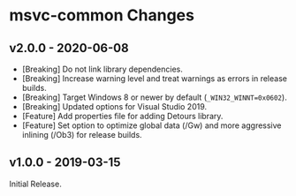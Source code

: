 # msvc-common Changes

## v2.0.0 - 2020-06-08
- [Breaking] Do not link library dependencies.
- [Breaking] Increase warning level and treat warnings as errors in release builds.
- [Breaking] Target Windows 8 or newer by default (`_WIN32_WINNT=0x0602`).
- [Breaking] Updated options for Visual Studio 2019.
- [Feature] Add properties file for adding Detours library.
- [Feature] Set option to optimize global data (/Gw) and more aggressive inlining (/Ob3) for release builds.

## v1.0.0 - 2019-03-15
Initial Release.